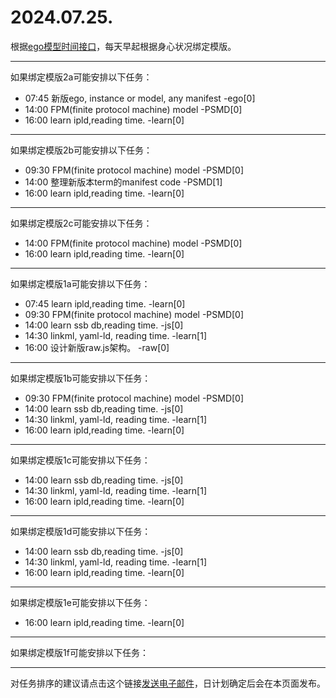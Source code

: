 # 2024.07.25.

根据[ego模型时间接口](https://gitee.com/hyg/blog/blob/master/timeflow.md)，每天早起根据身心状况绑定模版。

---
如果绑定模版2a可能安排以下任务：

- 07:45	新版ego, instance or model, any manifest -ego[0]
- 14:00	FPM(finite protocol machine) model -PSMD[0]
- 16:00	learn ipld,reading time. -learn[0]

---
如果绑定模版2b可能安排以下任务：

- 09:30	FPM(finite protocol machine) model -PSMD[0]
- 14:00	整理新版本term的manifest code -PSMD[1]
- 16:00	learn ipld,reading time. -learn[0]

---
如果绑定模版2c可能安排以下任务：

- 14:00	FPM(finite protocol machine) model -PSMD[0]
- 16:00	learn ipld,reading time. -learn[0]

---
如果绑定模版1a可能安排以下任务：

- 07:45	learn ipld,reading time. -learn[0]
- 09:30	FPM(finite protocol machine) model -PSMD[0]
- 14:00	learn ssb db,reading time. -js[0]
- 14:30	linkml, yaml-ld, reading time. -learn[1]
- 16:00	设计新版raw.js架构。 -raw[0]

---
如果绑定模版1b可能安排以下任务：

- 09:30	FPM(finite protocol machine) model -PSMD[0]
- 14:00	learn ssb db,reading time. -js[0]
- 14:30	linkml, yaml-ld, reading time. -learn[1]
- 16:00	learn ipld,reading time. -learn[0]

---
如果绑定模版1c可能安排以下任务：

- 14:00	learn ssb db,reading time. -js[0]
- 14:30	linkml, yaml-ld, reading time. -learn[1]
- 16:00	learn ipld,reading time. -learn[0]

---
如果绑定模版1d可能安排以下任务：

- 14:00	learn ssb db,reading time. -js[0]
- 14:30	linkml, yaml-ld, reading time. -learn[1]
- 16:00	learn ipld,reading time. -learn[0]

---
如果绑定模版1e可能安排以下任务：

- 16:00	learn ipld,reading time. -learn[0]

---
如果绑定模版1f可能安排以下任务：


---
对任务排序的建议请点击这个链接<a href="mailto:huangyg@mars22.com?subject=关于2024.07.25.任务排序的建议&body=date: 2024.07.25.%0D%0Afile: ../../blog/release/time/d.20240725.md%0D%0A---请勿修改邮件主题及以上内容---%0D%0A">发送电子邮件</a>，日计划确定后会在本页面发布。